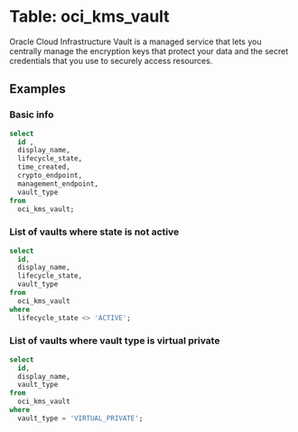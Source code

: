 # Table: oci_kms_vault

Oracle Cloud Infrastructure Vault is a managed service that lets you centrally manage the encryption keys that protect your data and the secret credentials that you use to securely access resources.

## Examples

### Basic info

```sql
select
  id ,
  display_name,
  lifecycle_state,
  time_created,
  crypto_endpoint,
  management_endpoint,
  vault_type
from
  oci_kms_vault;
```

### List of vaults where state is not active

```sql
select
  id,
  display_name,
  lifecycle_state,
  vault_type
from
  oci_kms_vault
where
  lifecycle_state <> 'ACTIVE';
```


### List of vaults where vault type is virtual private

```sql
select
  id,
  display_name,
  vault_type
from
  oci_kms_vault
where
  vault_type = 'VIRTUAL_PRIVATE';
```